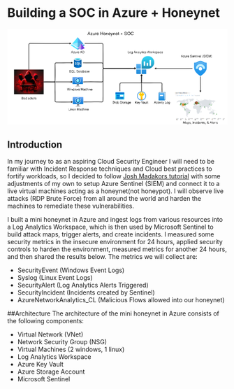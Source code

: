 # Building a SOC in Azure + Honeynet  

![Architectural Diagram](./Azure-SOC.png)


## Introduction
In my journey to as an aspiring Cloud Security Engineer I will need to be familiar with Incident Response techniques and Cloud best practices to fortify workloads, so I decided to follow [Josh Madakors tutorial](https://youtu.be/RoZeVbbZ0o0?si=WG-UHymjShfwRbKk) with some adjustments of my own to setup Azure Sentinel (SIEM) and connect it to a live virtual machines acting as a honeynet(not honeypot). I will observe live attacks (RDP Brute Force) from all around the world and harden the machines to remediate these vulnerabilities.
 
I built a mini honeynet in Azure and ingest logs from various resources into a Log Analytics Workspace, which is then used by Microsoft Sentinel to build attack maps, trigger alerts, and create incidents. I measured some security metrics in the insecure environment for 24 hours, applied security controls to harden the environment, measured metrics for another 24 hours, and then shared the results below. The metrics we will collect are:

- SecurityEvent (Windows Event Logs)
- Syslog (Linux Event Logs)
- SecurityAlert (Log Analytics Alerts Triggered)
- SecurityIncident (Incidents created by Sentinel)
- AzureNetworkAnalytics_CL (Malicious Flows allowed into our honeynet)

##Architecture
The architecture of the mini honeynet in Azure consists of the following components:

- Virtual Network (VNet)
- Network Security Group (NSG)
- Virtual Machines (2 windows, 1 linux)
- Log Analytics Workspace
- Azure Key Vault
- Azure Storage Account
- Microsoft Sentinel

